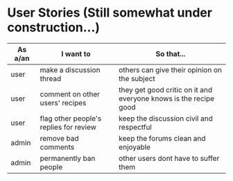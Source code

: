 # User Stories (Still somewhat under construction...)

| As a/an | I want to                           | So that...                                                       |
| ------- | ----------------------------------- | ---------------------------------------------------------------- |
| user    | make a discussion thread            | others can give their opinion on the subject                     |
| user    | comment on other users' recipes     | they get good critic on it and everyone knows is the recipe good |
| user    | flag other people's replies for review | keep the discussion civil and respectful                      |
| admin   | remove bad comments                 | keep the forums clean and enjoyable                              |
| admin   | permanently ban people              | other users dont have to suffer them                             |

